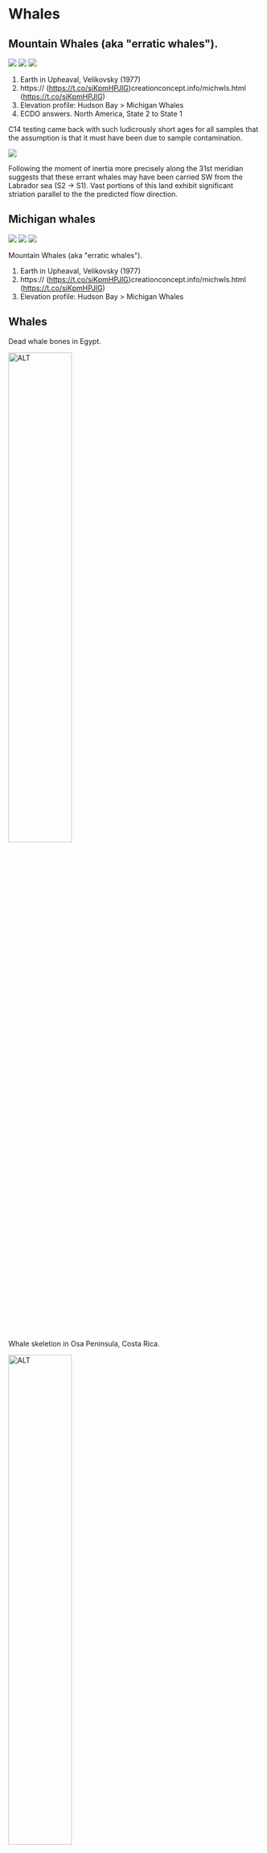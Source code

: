 # Whales

## Mountain Whales (aka "erratic whales").

![](img/whales1.jpg)
![](img/whales2.jpg)
![](img/whales3.jpg)

1. Earth in Upheaval, Velikovsky (1977)
2. https:// (https://t.co/siKpmHPJlG)creationconcept.info/michwls.html (https://t.co/siKpmHPJlG)
3. Elevation profile: Hudson Bay > Michigan Whales
4. ECDO answers. North America, State 2 to State 1

C14 testing came back with such ludicrously short ages for all samples that the assumption is that it must have been due to sample contamination.

![](img/whales4.jpg)

Following the moment of inertia more precisely along the 31st meridian suggests that these errant whales may have been carried SW from the Labrador sea (S2 -> S1). Vast portions of this land exhibit significant striation parallel to the the predicted flow direction.

## Michigan whales

![](img/michigan-whales.jpg)
![](img/michigan-whales2.jpg)
![](img/michigan-whales3.jpg)

Mountain Whales (aka "erratic whales").
1. Earth in Upheaval, Velikovsky (1977)
2. https:// (https://t.co/siKpmHPJlG)creationconcept.info/michwls.html (https://t.co/siKpmHPJlG)
3. Elevation profile: Hudson Bay > Michigan Whales

## Whales

Dead whale bones in Egypt.

<img src="img/whale1.jpg" alt="ALT" style="width:50%;"/>

Whale skeletion in Osa Peninsula, Costa Rica.

<img src="img/whale2.jpg" alt="ALT" style="width:50%;"/>

## Swedonborg Whales

Swedonborg Whales. Emanuel Swedonborg thought that he'd discovered the bones of a giant in Bohuslän, Sweden in 1705 - the remains of the Bowhead whale were discovered 100m above sea level and over 110km inland. Similar finds have been made in both Sweden and Michigan[2]. "When whale remains were discovered on the Swedish west coast during the extension work of a motorway extension, it was speculated that this could be a specimen of the extinct Swedenborg whale. The bones were found 72m above the present-day sea level embedded in glacial mud. Shelly remains of marine organisms were present in the deposit surrounding the whale-fall." [1]
[1] https://www.academia.edu/2548805/A_Swedish_subfossil_find_of_a_bowhead_whale_from_the_late_Pleistocene_shore_displacement_paleoecology_in_south_west_Sweden_and_the_identity_of_the_Swedenborg_whale_Balaena_swedenborgii_Liljeborg_
[2] https://x.com/nobulart/status/1805713737934053885

![](img/photo_6042@28-11-2024_11-09-00.jpg)

## Scandinavia Whales

Aaris-Sørensen et al (2010) list 25 whale species found across 52 finds distributed across southern Scandinavia. "The oldest group (five dates) range from ca. 33.0–21.0 cal. kyr BP corresponding to a period during the Weichselian with prevailing interstadial conditions beginning in the late Middle Weichselian and ending with the Last Glacial Maximum (LGM) (Fig. 3a). The next group (18 dates) covers the deglaciation period between the LGM and the Pleistocene/Holocene boundary, ca. 17.0–11.7 cal. kyr BP (Fig. 3c). Finally, the youngest group (24 dates) range between ca. 8.0 cal. kyr BP and the present time corresponding to the time after the Early Atlantic transgression and the formation of the Danish islands." 
[1] https://findresearcher.sdu.dk/ws/files/6081/Aaris-Soerensen_et_al_2010_Whales.pdf

![](img/photo_6043@28-11-2024_13-41-40.jpg)

## Frozen Whale

Dineley and Garret reported in Nature (1959) on the peculiar discovery of a preserved whale carcass found entombed in glacial ice. "The question of how and when the animal became entombed is a difficult one. One would expect a dead whale to float and hence decompose during the summer months, even if it died in the winter. // it may be surmised that the carcass of the whale reached its present site most probably more than 200 years ago but not more than 2, 500 years ago. This time-interval is a large one; but radiocarbon dating would perhaps narrow the likely limits within which the whale died." 2.5ka BP is close to the Sterno-Etrussian geomagnetic excursion and a number of other notable events [2]. I have not been able to ascertain whether dating was ever carried out on this specimen.
[1] https://sci-hub.ru/10.1038/183272a0https://pbs.twimg.com/media/Gdd_vQZXwAA8N9x?format=png&name=900x900
[2] https://x.com/nobulart/status/1857363821288890423

![](img/photo_6044@28-11-2024_13-43-32.jpg)

![](img/photo_6045@28-11-2024_13-43-32.jpg)

## Wadi-Al-Hitan (Whale Valley)

Swedonborg Whales reminds me of:

https://youtu.be/q553LpBWaVM?si=rLje3OvVFYSwKR5v

These are still fascinating to me. They’re very old. Completely mineralized and embedded in stone along with many other extinct species from their era. They’re not victims of a recent event, but it sure is interesting that the 40 million year old strata they are in lies exposed at the surface. Earths missing pages. Where did the Sahara’s last 40Ma of pages go?